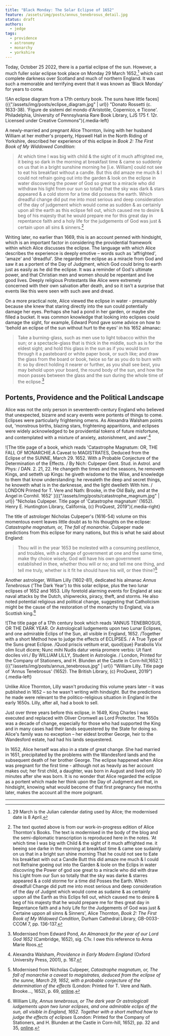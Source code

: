 ```yaml
---
title: "Black Monday: The Solar Eclipse of 1652"
feature: /assets/img/posts/annus_tenebrosus_detail.jpg
status: draft
authors:
  - jedge
tags:
  - providence
  - astronomy
  - monarchy
  - yorkshire
---
```




Today, October 25 2022, there is a partial eclipse of the sun. However, a much fuller solar eclipse took place on Monday 29 March 1652,[^1] which cast complete darkness over Scotland and much of northern England. It was such a memorable and terrifying event that it was known as 'Black Monday' for years to come.

![An eclipse diagram from a 17th century book. The suns have little faces]({{"/assets/img/posts/eclipse_diagram.jpg" | url}} "Donato Rossetti (c. 1633-38). 'Figure de sistemi del mondo d'Aristotile, Copernico, e Ticone'. Philadelphia, University of Pennsylvania Rare Book Library, LJS 175 f. 12r. Licensed under Creative Commons"){.media-left}

A newly-married and pregnant Alice Thornton, living with her husband William at her mother's property, Hipswell Hall in the North Riding of Yorkshire, described her experience of this eclipse in *Book 2: The First Book of My Widdowed Condition*:

>At which time I was big with child & the sight of it much affrighted me, it being so dark in the morning at breakfast time & came so suddenly on us that in a bright sunshine morning he [i.e. William] could not see to eat his breakfast without a candle. But this did amaze me much & I could not refrain going out into the garden & look on the eclipse in water discovering the power of God so great to a miracle who did withdraw his light from our sun so totally that the sky was dark & stars appeared & a cold storm for a time did possess the earth. Which dreadful change did put me into most serious and deep consideration of the day of judgement which would come as sudden & as certainly upon all the earth as this eclipse fell out, which caused me to desire & beg of his majesty that he would prepare me for this great day in repentance faith and a holy life for the judgements of God was just & certain upon all sins & sinners.[^2]

Writing later, no earlier than 1669, this is an account penned with hindsight, which is an important factor in considering the providential framework within which Alice discusses the eclipse. The language with which Alice describes the experience is deeply emotive – words such as 'affrighted', 'amaze' and 'dreadful'. She regarded the eclipse as a miracle from God and saw it as a portent of the Day of Judgment, which God could bring to earth just as easily as he did the eclipse. It was a reminder of God's ultimate power, and that Christian men and women should be repentant and live good lives. Deeply religious Protestants like Alice were extremely concerned with their own salvation after death, and so it isn't a surprise that events like this were seen with such awe and dread.

On a more practical note, Alice viewed the eclipse in water - presumably because she knew that staring directly into the sun could potentially damage her eyes. Perhaps she had a pond in her garden, or maybe she filled a bucket. It was common knowledge that looking into eclipses could damage the sight, for example, Edward Pond gave some advice on how to 'behold an eclipse of the sun without hurt to the eyes' in his 1652 almanac:

>Take a burning-glass, such as men use to light tobacco within the sun; or a spectacle-glass that is thick in the middle, such as is for the eldest sight; and hold this glass in the sun as if you would burn through it a pasteboard or white paper book, or such like; and draw the glass from the board or book, twice so far as you do to burn with it: so by direct holding it nearer or further, as you shall see best, you may behold upon your board, the round body of the sun, and how the moon passes between the glass and the sun during the whole time of the eclipse.[^3]

Portents, Providence and the Political Landscape
---
Alice was not the only person in seventeenth-century England who believed that unexpected, bizarre and scary events were portents of things to come. Eclipses were particularly frightening omens. As Alexandra Walsham points out, 'monstrous births, blazing stars, frightening apparitions, and eclipses were widely acknowledged to be providential tokens of future misfortune, and contemplated with a mixture of anxiety, astonishment, and awe'.[^4]  

![The title page of a book, which reads 'Catastrophe Magnatum: OR, THE FALL OF MONARCHIE.A Caveat to MAGISTRATES, Deduced from the Eclipse of the SUNNE, March 29. 1652. With a Probable Conjecture of the Determination of the Effects. / By Nich: Culpeper Gent. Stud. in Astrol. and Phys: / DAN. 2. 21, 22. He changeth the times and the seasons, he removeth Kings, and setteth up Kings: he giveth wisdome to the Wise, and knowledge to them that know understanding: he revealeth the deep and secret things, he knoweth what is in the darknesse, and the light dwelleth With him. / LONDON Printed for T. Vere and Nath: Brooke, in the Old Baily, and at the Angel in Cornhil. 1652' ]({{"/assets/img/posts/catastrophe_magnum.jpg" | url}} "Nicholas Culpeper. Title page of 'Catastrophe magnatum' (1652). Henry E. Huntington Library, California, (c) ProQuest, 2019"){.media-right}

The title of astrologer Nicholas Culpeper's (1616-54) volume on this momentous event leaves little doubt as to his thoughts on the eclipse: *Catastrophe magnatum, or, The fall of monarchie*. Culpeper made predictions from this eclipse for many nations, but this is what he said about England:

>Thou will in the year 1653 be molested with a consuming pestilence, and troubles, with a change of government at one and the same time, make thy choice wisely, God will have his own government established in thee, whether thou will or no; and tell me one thing, and tell me truly, whether is it fit he should have his will, or thee thine?[^5]


Another astrologer, William Lilly (1602-81), dedicated his almanac *Annus Tenebrosus* ('The Dark Year') to this solar eclipse, plus the two lunar eclipses of 1652 and 1653. Lilly foretold alarming events for England at sea: naval attacks by the Dutch, shipwrecks, piracy, theft, and storms. He also noted potential religious and political change, suggesting that Catholicism might be the cause of the restoration of the monarchy to England, via a Scottish king.[^6]

![The title page of a 17th century book which reads 'ANNUS TENEBROSUS, OR THE DARK YEAR. Or Astrologicall Iudgements upon two Lunar Eclipses, and one admirable Eclips of the Sun, all visible in England, 1652. /Together with a short Method how to judge the effects of ECLIPSES. / A True Type of the Suns great Eclipse. /Quod priscis vetitum erat, quod{que} Parabolis Vix olim licuit dicere; Nunc mihi Nudis datur venia promere verbis: Ut fiant dociles viri./ By WILLIAM LILLY, Student in Astrologie. / London, Printed for the Company of Stationers, and H. Blunden at the Castle in Corn-hill,1652.']({{"/assets/img/posts/annus_tenebrosus.jpg" | url}} "William Lilly. Title page of 'Annus Tenebrosus' (1652). The British Library, (c) ProQuest, 2019"){.media-left}

Unlike Alice Thornton, Lilly wasn't producing this volume years later – it was published in 1652 – so he wasn't writing with hindsight. But the predictions he made were relevant to the politico-religious situation in England in the early 1650s. Lilly, after all, had a book to sell.

Just over three years before this eclipse, in 1649, King Charles I was executed and replaced with Oliver Cromwell as Lord Protector. The 1650s was a decade of change, especially for those who had supported the King and in many cases had their lands sequestered by the State for doing so. Alice's family was no exception – her eldest brother George, heir to the Wandesford estate, had had his lands sequestered.

In 1652, Alice herself was also in a state of great change. She had married in 1651, precipitated by the problems with the Wandesford lands and the subsequent death of her brother George. The eclipse happened when Alice was pregnant for the first time - although not as heavily as her account makes out; her first child, a daughter, was born in August and lived only 30 minutes after she was born. It is no wonder that Alice regarded the eclipse as a portent which made her think upon the Day of Judgment and that, in hindsight, knowing what would become of that first pregnancy five months later, makes the account all the more poignant.




***

[^1]: 29 March is the Julian calendar dating used by Alice; the modernised date is 8 April.

[^2]: The text quoted above is from our work-in-progress edition of Alice Thornton's Books. The text is modernised in the body of the blog and the semi-diplomatic transcription is reproduced here in the notes. 'At which time I was big with Child & the sight of it much affrighted me. it beeing soe darke in the morning at breakfast time & came soe sudainly on us that in a bright sun shine morning That he could not see to Eate his breakfast with out a Candle Butt this did amaze me much & I could not Refraine goeing out into the Garden & loole  on the Eclips in water discovring the Power of god soe great to a miracle who did with draw his Light from our Sun so totally that the sky was darke & starres appeared & a cold storme for a time did Posses the Earth. Which dreadfull Change did putt me into most serious and deep consideration of the day of Judgmt which would come as sudaine & as certainly uppon all the Earth as this Eclips fell out, which caused me to desire & beg of his majesty that he would prepare me for thes great day in Repentance faith and a holy Life for the Judgements of God was just & Certaine uppon all sinns & Sinners', Alice Thornton, *Book 2: The First Book of My Widowed Condition*, Durham Cathedral Library, GB-0033-CCOM 7, pp. 136-137.

[^3]: Modernised from Edward Pond, *An Almanack for the year of our Lord God 1652* (Cambridge, 1652), sig. C1v. I owe this reference to Anna Marie Roos.

[^4]: Alexandra Walsham, *Providence in Early Modern England* (Oxford University Press, 2001), p. 167.

[^5]: Modernised from Nicholas Culpeper, *Catastrophe magnatum, or, The fall of monarchie a caveat to magistrates, deduced from the eclipse of the sunne, March 29, 1652, with a probable conjecture of the determination of the effects* (London: Printed for T. Vere and Nath. Brooke..., 1652), p. 69, [online](http://name.umdl.umich.edu/A35358.0001.001).

[^6]: William Lilly, *Annus tenebrosus, or The dark year Or astrologicall iudgements upon two lunar eclipses, and one admirable eclips of the sun, all visible in England, 1652. Together with a short method how to judge the effects of eclipses* (London: Printed for the Company of Stationers, and H. Blunden at the Castle in Corn-hill, 1652), pp. 32 and 35, [online](http://name.umdl.umich.edu/A88277.0001.001/).
